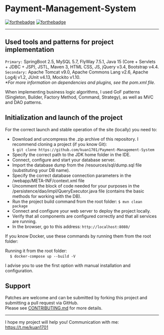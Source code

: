 # Payment-Management-System

[![forthebadge](https://forthebadge.com/images/badges/made-with-java.svg)](https://forthebadge.com)
[![forthebadge](https://forthebadge.com/images/badges/built-with-love.svg)](https://forthebadge.com)

---

## Used tools and patterns for project implementation

`Primary:` SpringBoot 2.5, MySQL 5.7, FlyWay 7.5.1, Java 15 (Core + Servlets + JDBC + JSP), JSTL, Maven 3, HTML CSS, JS, jQuery v3.4, Bootstrap v4.4.    
`Secondary:` Apache Tomcat v9.0, Apache Commons Lang v2.6, Apache Log4j v1.2, JUnit v4.13, Mockito v1.10.    
<i>*For more information on dependencies and plugins, see the pom.xml file.</i>

When implementing business logic algorithms, I used GoF patterns (Singleton, Builder, Factory Method, Command, Strategy), as well as MVC and DAO patterns.

## Initialization and launch of the project

For the correct launch and stable operation of the site (locally) you need to:
- Download and uncompress the .zip archive of this repository. I recommend cloning a project (if you know Git):  
  `$ git clone https://github.com/kuan1701/Payment-Management-System`
- Specify the correct path to the JDK home folder in the IDE.
- Connect, configure and start your database server.
- Import the database dump from the /resources/sql/dump.sql file (substituting your DB name).
- Specify the correct database connection parameters in the /webapp/META-INF/context.xml file
- Uncomment the block of code needed for your purposes in the /persistence/dao/impl/QueryExecutor.java file (contains the basic methods for working with the DB).
- Run the project build command from the root folder: `$ mvn clean package`
- Connect and configure your web server to deploy the project locally.
- Verify that all components are configured correctly and that all services are running.
- In the browser, go to this address: `http://localhost:8080/`

If you know Docker, use these commands by running them from the root folder:  

Running it from the root folder:  
&nbsp;&nbsp;&nbsp;&nbsp;`$ docker-compose up --build -V`

I advise you to use the first option with manual installation and configuration.

## Support

Patches are welcome and can be submitted by forking this project and submitting a pull request via GitHub.  
Please see [CONTRIBUTING.md](../master/CONTRIBUTING.md) for more details.

---  

I hope my project will help you! Communication with me: https://t.me/kuan1701
